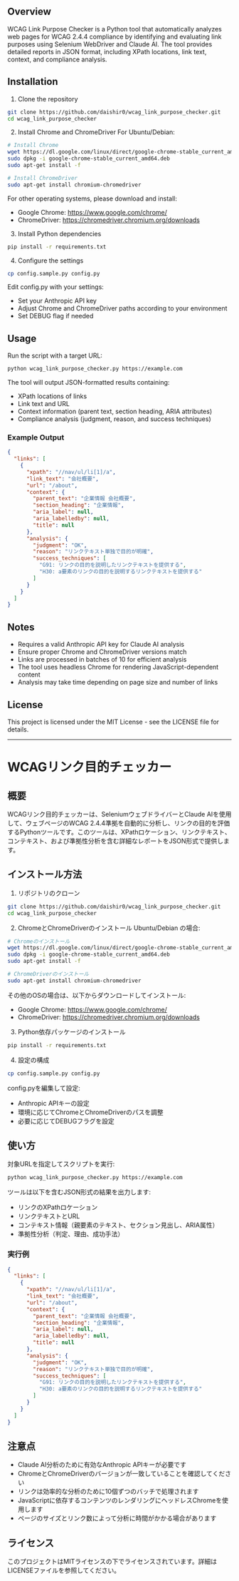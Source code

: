 ## Overview
WCAG Link Purpose Checker is a Python tool that automatically analyzes web pages for WCAG 2.4.4 compliance by identifying and evaluating link purposes using Selenium WebDriver and Claude AI. The tool provides detailed reports in JSON format, including XPath locations, link text, context, and compliance analysis.

## Installation
1. Clone the repository
```bash
git clone https://github.com/daishir0/wcag_link_purpose_checker.git
cd wcag_link_purpose_checker
```

2. Install Chrome and ChromeDriver
For Ubuntu/Debian:
```bash
# Install Chrome
wget https://dl.google.com/linux/direct/google-chrome-stable_current_amd64.deb
sudo dpkg -i google-chrome-stable_current_amd64.deb
sudo apt-get install -f

# Install ChromeDriver
sudo apt-get install chromium-chromedriver
```

For other operating systems, please download and install:
- Google Chrome: https://www.google.com/chrome/
- ChromeDriver: https://chromedriver.chromium.org/downloads

3. Install Python dependencies
```bash
pip install -r requirements.txt
```

4. Configure the settings
```bash
cp config.sample.py config.py
```
Edit config.py with your settings:
- Set your Anthropic API key
- Adjust Chrome and ChromeDriver paths according to your environment
- Set DEBUG flag if needed

## Usage
Run the script with a target URL:
```bash
python wcag_link_purpose_checker.py https://example.com
```

The tool will output JSON-formatted results containing:
- XPath locations of links
- Link text and URL
- Context information (parent text, section heading, ARIA attributes)
- Compliance analysis (judgment, reason, and success techniques)

### Example Output
```json
{
  "links": [
    {
      "xpath": "//nav/ul/li[1]/a",
      "link_text": "会社概要",
      "url": "/about",
      "context": {
        "parent_text": "企業情報 会社概要",
        "section_heading": "企業情報",
        "aria_label": null,
        "aria_labelledby": null,
        "title": null
      },
      "analysis": {
        "judgment": "OK",
        "reason": "リンクテキスト単独で目的が明確",
        "success_techniques": [
          "G91: リンクの目的を説明したリンクテキストを提供する",
          "H30: a要素のリンクの目的を説明するリンクテキストを提供する"
        ]
      }
    }
  ]
}
```

## Notes
- Requires a valid Anthropic API key for Claude AI analysis
- Ensure proper Chrome and ChromeDriver versions match
- Links are processed in batches of 10 for efficient analysis
- The tool uses headless Chrome for rendering JavaScript-dependent content
- Analysis may take time depending on page size and number of links

## License
This project is licensed under the MIT License - see the LICENSE file for details.

---

# WCAGリンク目的チェッカー
## 概要
WCAGリンク目的チェッカーは、SeleniumウェブドライバーとClaude AIを使用して、ウェブページのWCAG 2.4.4準拠を自動的に分析し、リンクの目的を評価するPythonツールです。このツールは、XPathロケーション、リンクテキスト、コンテキスト、および準拠性分析を含む詳細なレポートをJSON形式で提供します。

## インストール方法
1. リポジトリのクローン
```bash
git clone https://github.com/daishir0/wcag_link_purpose_checker.git
cd wcag_link_purpose_checker
```

2. ChromeとChromeDriverのインストール
Ubuntu/Debian の場合:
```bash
# Chromeのインストール
wget https://dl.google.com/linux/direct/google-chrome-stable_current_amd64.deb
sudo dpkg -i google-chrome-stable_current_amd64.deb
sudo apt-get install -f

# ChromeDriverのインストール
sudo apt-get install chromium-chromedriver
```

その他のOSの場合は、以下からダウンロードしてインストール:
- Google Chrome: https://www.google.com/chrome/
- ChromeDriver: https://chromedriver.chromium.org/downloads

3. Python依存パッケージのインストール
```bash
pip install -r requirements.txt
```

4. 設定の構成
```bash
cp config.sample.py config.py
```
config.pyを編集して設定:
- Anthropic APIキーの設定
- 環境に応じてChromeとChromeDriverのパスを調整
- 必要に応じてDEBUGフラグを設定

## 使い方
対象URLを指定してスクリプトを実行:
```bash
python wcag_link_purpose_checker.py https://example.com
```

ツールは以下を含むJSON形式の結果を出力します:
- リンクのXPathロケーション
- リンクテキストとURL
- コンテキスト情報（親要素のテキスト、セクション見出し、ARIA属性）
- 準拠性分析（判定、理由、成功手法）

### 実行例
```json
{
  "links": [
    {
      "xpath": "//nav/ul/li[1]/a",
      "link_text": "会社概要",
      "url": "/about",
      "context": {
        "parent_text": "企業情報 会社概要",
        "section_heading": "企業情報",
        "aria_label": null,
        "aria_labelledby": null,
        "title": null
      },
      "analysis": {
        "judgment": "OK",
        "reason": "リンクテキスト単独で目的が明確",
        "success_techniques": [
          "G91: リンクの目的を説明したリンクテキストを提供する",
          "H30: a要素のリンクの目的を説明するリンクテキストを提供する"
        ]
      }
    }
  ]
}
```

## 注意点
- Claude AI分析のために有効なAnthropic APIキーが必要です
- ChromeとChromeDriverのバージョンが一致していることを確認してください
- リンクは効率的な分析のために10個ずつのバッチで処理されます
- JavaScriptに依存するコンテンツのレンダリングにヘッドレスChromeを使用します
- ページのサイズとリンク数によって分析に時間がかかる場合があります

## ライセンス
このプロジェクトはMITライセンスの下でライセンスされています。詳細はLICENSEファイルを参照してください。

